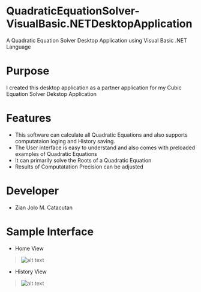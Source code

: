 # QuadraticEquationSolver-VisualBasic.NETDesktopApplication
A Quadratic Equation Solver Desktop Application using Visual Basic .NET Language

# Purpose
I created this desktop application as a partner application for my Cubic Equation Solver Dekstop Application

# Features
- This software can calculate all Quadratic Equations and also supports computataion loging and History saving.
- The User interface is easy to understand and also comes with preloaded examples of Quadratic Equations
- It can primarily solve the Roots of a Quadratic Equation
- Results of Computatation Precision can be adjusted

# Developer
- Zian Jolo M. Catacutan

# Sample Interface
- Home View
> ![alt text](https://github.com/xenz25/CubicEquationSolver-VisualBasicSoftwareApplication/blob/main/Demo/Home%20View.jpg?raw=true)

- History View
> ![alt text](https://github.com/xenz25/CubicEquationSolver-VisualBasicSoftwareApplication/blob/main/Demo/History%20View.jpg?raw=true)

